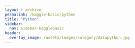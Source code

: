 ```yaml
---
layout : archive
permalink: /kaggle-basic/python
title: "Python"
sidebar:
  nav: sidebar-kagglebasic
header:
  overlay_image: /assets/images/category/datapython.jpg
---
```

